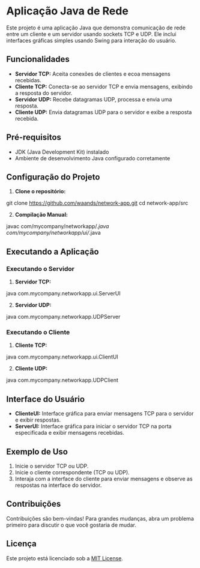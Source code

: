 # Aplicação Java de Rede

Este projeto é uma aplicação Java que demonstra comunicação de rede entre um cliente e um servidor usando sockets TCP e UDP. Ele inclui interfaces gráficas simples usando Swing para interação do usuário.

## Funcionalidades

- **Servidor TCP:** Aceita conexões de clientes e ecoa mensagens recebidas.
- **Cliente TCP:** Conecta-se ao servidor TCP e envia mensagens, exibindo a resposta do servidor.
- **Servidor UDP:** Recebe datagramas UDP, processa e envia uma resposta.
- **Cliente UDP:** Envia datagramas UDP para o servidor e exibe a resposta recebida.

## Pré-requisitos

- JDK (Java Development Kit) instalado
- Ambiente de desenvolvimento Java configurado corretamente

## Configuração do Projeto

1. **Clone o repositório:**

git clone https://github.com/waands/network-app.git
cd network-app/src


2. **Compilação Manual:**

javac com/mycompany/networkapp/*.java com/mycompany/networkapp/ui/*.java


## Executando a Aplicação

### Executando o Servidor

1. **Servidor TCP:**

java com.mycompany.networkapp.ui.ServerUI

2. **Servidor UDP:**

java com.mycompany.networkapp.UDPServer


### Executando o Cliente

1. **Cliente TCP:**

java com.mycompany.networkapp.ui.ClientUI

2. **Cliente UDP:**

java com.mycompany.networkapp.UDPClient


## Interface do Usuário

- **ClienteUI:** Interface gráfica para enviar mensagens TCP para o servidor e exibir respostas.
- **ServerUI:** Interface gráfica para iniciar o servidor TCP na porta especificada e exibir mensagens recebidas.

## Exemplo de Uso

1. Inicie o servidor TCP ou UDP.
2. Inicie o cliente correspondente (TCP ou UDP).
3. Interaja com a interface do cliente para enviar mensagens e observe as respostas na interface do servidor.

## Contribuições

Contribuições são bem-vindas! Para grandes mudanças, abra um problema primeiro para discutir o que você gostaria de mudar.

## Licença

Este projeto está licenciado sob a [MIT License](https://opensource.org/licenses/MIT).
